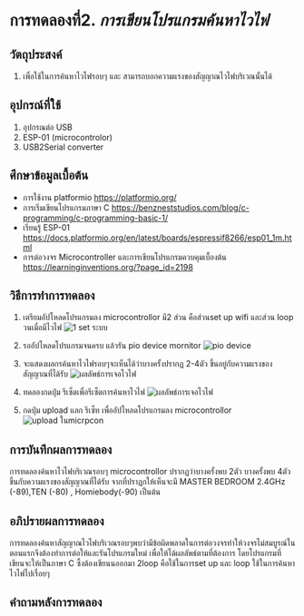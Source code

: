 # การทดลองที่2. _การเขียนโปรแกรมค้นหาไวไฟ_

## วัตถุประสงค์
1. เพื่อใช้ในการค้นหาไวไฟรอบๆ และ สามารถบอกความแรงของสัญญาณไวไฟบริเวณนั้นได้

## อุปกรณ์ที่ใช้
1. อุปกรณต่อ USB
2. ESP-01 (microcontrolor)
3. USB2Serial converter

## ศึกษาข้อมูลเบื้อต้น
* การใช้งาน platformio https://platformio.org/
* การเริ่มเขียนโปรแกรมภาษา C https://benzneststudios.com/blog/c-programming/c-programming-basic-1/
* เรียนรู้ ESP-01   https://docs.platformio.org/en/latest/boards/espressif8266/esp01_1m.html
* การต่อวงจร Microcontroller และการเขียนโปรแกรมควบคุมเบื้องต้น https://learninginventions.org/?page_id=2198

## วิธีการทำการทดลอง
1. เตรียมอัปโหลดโปรแกรมลง microcontrollor  มี2 ส่วน คือส่วนset up wifi และส่วน loop วนเมื่อมีไวไฟ
![1 set ระบบ](https://user-images.githubusercontent.com/80879653/111917477-c8a4fe00-8ab2-11eb-98fa-1d8bce043554.png)
2. รออัปโหลดโปรแกรมจนครบ แล้วรัน pio device mornitor 
![pio device](https://user-images.githubusercontent.com/80879653/111917498-e5d9cc80-8ab2-11eb-881e-f6024f087761.png)

3. จะแสดงผลกรค้นหาไวไฟรอบๆจะเห็นได้ว่าบางครั้งปรากฏ 2-4ตัว ขึ้นอยู่กับความแรงของสัญญาณที่ได้รับ 
![ผลลัพธ์การเจอไวไฟ](https://user-images.githubusercontent.com/80879653/111917532-06a22200-8ab3-11eb-9b60-d4ebdaf34a03.png)

4. ทดลองกดปุ่ม รีเซ็ตเพื่อรีเซ็ตการค้นหาไวไฟ
![ผลลัพธ์การเจอไวไฟ](https://user-images.githubusercontent.com/80879653/111917547-20436980-8ab3-11eb-8c5d-3590a3624f32.png)
5. กดปุ่ม upload แลก รีเซ็ท เพื่ออัปโหลดโปรแกรมลง microcontrollor 
![upload ในmicrpcon](https://user-images.githubusercontent.com/80879653/111969475-dac38280-8b2c-11eb-904c-96086e4c0059.png)

## การบันทึกผลการทดลอง
การทดลองค้นหาไวไฟบริเวณรอบๆ microcontrollor ปรากฏว่าบางครั้งพบ 2ตัว บางครั้งพบ 4ตัว ขึ้นกับความแรงของสัญญาณที่ได้รับ จากที่ปราฏกให้เห็นจะมี MASTER BEDROOM 2.4GHz (-89),TEN (-80) , Homiebody(-90) เป็นต้น
## อภิปรายผลการทดลอง
การทดลองค้นหาสัญญาณไวไฟบริเวณรอบๆพบว่ามีข้อผิดพลาดในการต่อวงจรทำให้วงจรไม่สมบูรณ์ในตอนแรกจึงต้องทำการต่อให้และรันโปรแกรมใหม่ เพื่อให้ได้ผลลัพธ์ตามที่ต้องการ โดยโปรแกรมที่เขียนจะให้เป็นภาษา C ซึ้งต้องเขียนนออกมา 2loop คือใช้ในการset up และ loop ใช้ในการค้นหาไวไฟไปเรื่อยๆ
## คำถามหลังการทดลอง
